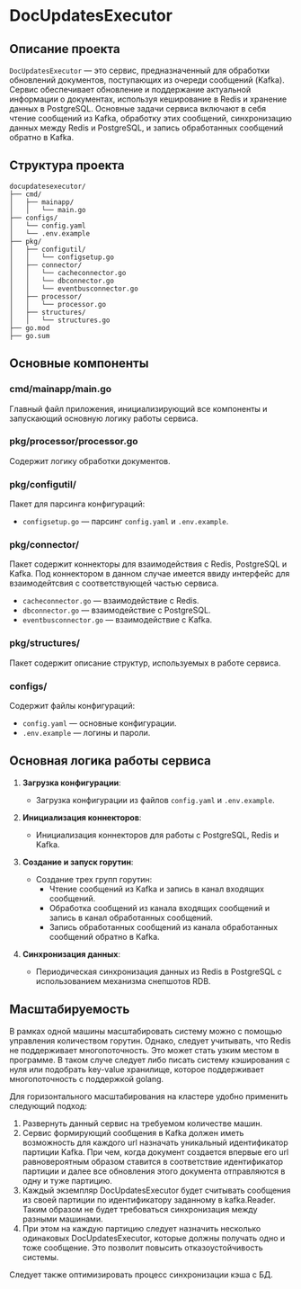 # DocUpdatesExecutor

## Описание проекта

`DocUpdatesExecutor` — это сервис, предназначенный для обработки обновлений документов, поступающих из очереди сообщений (Kafka). Сервис обеспечивает обновление и поддержание актуальной информации о документах, используя кеширование в Redis и хранение данных в PostgreSQL. Основные задачи сервиса включают в себя чтение сообщений из Kafka, обработку этих сообщений, синхронизацию данных между Redis и PostgreSQL, и запись обработанных сообщений обратно в Kafka.

## Структура проекта

```
docupdatesexecutor/
├── cmd/
│   ├── mainapp/
│   │   └── main.go
├── configs/
│   └── config.yaml
│   └── .env.example
├── pkg/
│   ├── configutil/
│   │   └── configsetup.go
│   ├── connector/
│   │   └── cacheconnector.go
│   │   └── dbconnector.go
│   │   └── eventbusconnector.go
│   ├── processor/
│   │   └── processor.go
│   ├── structures/
│   │   └── structures.go
├── go.mod
├── go.sum
```

## Основные компоненты

### cmd/mainapp/main.go
Главный файл приложения, инициализирующий все компоненты и запускающий основную логику работы сервиса.

### pkg/processor/processor.go
Содержит логику обработки документов.

### pkg/configutil/
Пакет для парсинга конфигураций:
- `configsetup.go` — парсинг `config.yaml` и `.env.example`.

### pkg/connector/
Пакет содержит коннекторы для взаимодействия с Redis, PostgreSQL и Kafka. Под коннектором в данном случае имеется ввиду интерфейс для взаимодейтсвия с соответствующей частью сервиса.
- `cacheconnector.go` — взаимодействие с Redis.
- `dbconnector.go` — взаимодействие с PostgreSQL.
- `eventbusconnector.go` — взаимодействие с Kafka.

### pkg/structures/
Пакет содержит описание структур, используемых в работе сервиса.

### configs/
Содержит файлы конфигураций:
- `config.yaml` — основные конфигурации.
- `.env.example` — логины и пароли.


## Основная логика работы сервиса

1. **Загрузка конфигурации**:
   - Загрузка конфигурации из файлов `config.yaml` и `.env.example`.

2. **Инициализация коннекторов**:
   - Инициализация коннекторов для работы с PostgreSQL, Redis и Kafka.

3. **Создание и запуск горутин**:
   - Создание трех групп горутин:
     - Чтение сообщений из Kafka и запись в канал входящих сообщений.
     - Обработка сообщений из канала входящих сообщений и запись в канал обработанных сообщений.
     - Запись обработанных сообщений из канала обработанных сообщений обратно в Kafka.

4. **Синхронизация данных**:
   - Периодическая синхронизация данных из Redis в PostgreSQL с использованием механизма снепшотов RDB.

## Масштабируемость
В рамках одной машины масштабировать систему можно с помощью управления количеством горутин. Однако, следует учитывать, что Redis не поддерживает многопоточность. Это может стать узким местом в программе. В таком случе следует либо писать систему кэширования с нуля или подобрать key-value хранилище, которое поддерживает многопоточность с поддержкой golang.

Для горизонтального масштабирования на кластере удобно применить следующий подход:

1. Развернуть данный сервис на требуемом количестве машин.
2. Сервис формирующий сообщения в Kafka должен иметь возможность для каждого url назначать уникальный идентификатор партиции Kafka. При чем, когда документ создается впервые его url равновероятным образом ставится в соответствие идентификатор партиции и далее все обновления этого документа отправляются в одну и туже партицию.
3. Каждый экземпляр DocUpdatesExecutor будет считывать сообщения из своей партиции по идентификатору заданному в kafka.Reader. Таким образом не будет требоваться синхронизация между разными машинами.
4. При этом на каждую партицию следует назначить несколько одинаковых DocUpdatesExecutor, которые должны получать одно и тоже сообщение. Это позволит повысить отказоустойчивость системы.

Следует также оптимизировать процесс синхронизации кэша с БД.